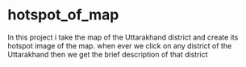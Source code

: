 # hotspot_of_map
In this project i take the map of the Uttarakhand district and create its hotspot image of the map. when ever we click on any district of the Uttarakhand then we get the brief description of that district
